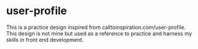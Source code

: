 # user-profile

This is a practice design inspired from calltoinspiration.com/user-profile. This design is not mine but used as a reference to practice and harness my skills in front end development.